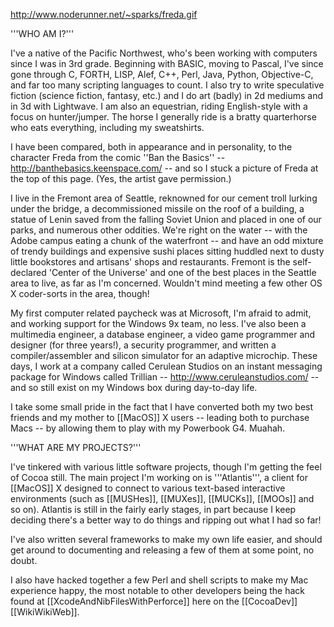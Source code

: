 http://www.noderunner.net/~sparks/freda.gif

'''WHO AM I?'''

I've a native of the Pacific Northwest, who's been working with computers since I was in 3rd grade.  Beginning with BASIC, moving to Pascal, I've since gone through C, FORTH, LISP, Alef, C++, Perl, Java, Python, Objective-C, and far too many scripting languages to count.  I also try to write speculative fiction (science fiction, fantasy, etc.) and I do art (badly) in 2d mediums and in 3d with Lightwave.  I am also an equestrian, riding English-style with a focus on hunter/jumper.  The horse I generally ride is a bratty quarterhorse who eats everything, including my sweatshirts.  

I have been compared, both in appearance and in personality, to the character Freda from the comic ''Ban the Basics'' -- http://banthebasics.keenspace.com/ -- and so I stuck a picture of Freda at the top of this page.  (Yes, the artist gave permission.)

I live in the Fremont area of Seattle, reknowned for our cement troll lurking under the bridge, a decommissioned missile on the roof of a building, a statue of Lenin saved from the falling Soviet Union and placed in one of our parks, and numerous other oddities.  We're right on the water -- with the Adobe campus eating a chunk of the waterfront -- and have an odd mixture of trendy buildings and expensive sushi places sitting huddled next to dusty little bookstores and artisans' shops and restaurants.  Fremont is the self-declared 'Center of the Universe' and one of the best places in the Seattle area to live, as far as I'm concerned.  Wouldn't mind meeting a few other OS X coder-sorts in the area, though!

My first computer related paycheck was at Microsoft, I'm afraid to admit, and working support for the Windows 9x team, no less.  I've also been a multimedia engineer, a database engineer, a video game programmer and designer (for three years!), a security programmer, and written a compiler/assembler and silicon simulator for an adaptive microchip.  These days, I work at a company called Cerulean Studios on an instant messaging package for Windows called Trillian -- http://www.ceruleanstudios.com/ -- and so still exist on my Windows box during day-to-day life.

I take some small pride in the fact that I have converted both my two best friends and my mother to [[MacOS]] X users -- leading both to purchase Macs -- by allowing them to play with my Powerbook G4.  Muahah.

'''WHAT ARE MY PROJECTS?'''

I've tinkered with various little software projects, though I'm getting the feel of Cocoa still.  The main project I'm working on is '''Atlantis''', a client for [[MacOS]] X designed to connect to various text-based interactive environments (such as [[MUSHes]], [[MUXes]], [[MUCKs]], [[MOOs]] and so on).  Atlantis is still in the fairly early stages, in part because I keep deciding there's a better way to do things and ripping out what I had so far!

I've also written several frameworks to make my own life easier, and should get around to documenting and releasing a few of them at some point, no doubt.

I also have hacked together a few Perl and shell scripts to make my Mac experience happy, the most notable to other developers being the hack found at [[XcodeAndNibFilesWithPerforce]] here on the [[CocoaDev]] [[WikiWikiWeb]].
